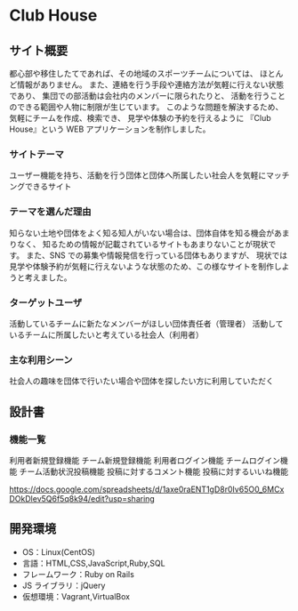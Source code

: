 # Club House

## サイト概要

都心部や移住したてであれば、その地域のスポーツチームについては、 ほとんど情報がありません。 また、連絡を行う手段や連絡方法が気軽に行えない状態であり、 集団での部活動は会社内のメンバーに限られたりと、 活動を行うことのできる範囲や人物に制限が生じています。 このような問題を解決するため、気軽にチームを作成、検索でき、 見学や体験の予約を行えるように 『Club House』という WEB アプリケーションを制作しました。

### サイトテーマ

ユーザー機能を持ち、活動を行う団体と団体へ所属したい社会人を気軽にマッチングできるサイト

### テーマを選んだ理由

知らない土地や団体をよく知る知人がいない場合は、団体自体を知る機会があまりなく、
知るための情報が記載されているサイトもあまりないことが現状です。
また、SNS での募集や情報発信を行っている団体もありますが、
現状では見学や体験予約が気軽に行えないような状態のため、この様なサイトを制作しようと考えました。

### ターゲットユーザ

活動しているチームに新たなメンバーがほしい団体責任者（管理者）
活動しているチームに所属したいと考えている社会人（利用者）

### 主な利用シーン

社会人の趣味を団体で行いたい場合や団体を探したい方に利用していただく

## 設計書

### 機能一覧

利用者新規登録機能
チーム新規登録機能
利用者ログイン機能
チームログイン機能
チーム活動状況投稿機能
投稿に対するコメント機能
投稿に対するいいね機能


<https://docs.google.com/spreadsheets/d/1axe0raENT1gD8r0Iv65O0_6MCxDOkDlev5Q6f5q8k94/edit?usp=sharing>

## 開発環境

- OS：Linux(CentOS)
- 言語：HTML,CSS,JavaScript,Ruby,SQL
- フレームワーク：Ruby on Rails
- JS ライブラリ：jQuery
- 仮想環境：Vagrant,VirtualBox
